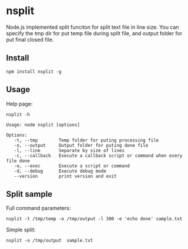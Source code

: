 nsplit
====

Node.js implemented split funciton for split text file in line size. You can specify the tmp dir for put temp file during split file, and output folder for put final closed file.

## Install

```
npm install nsplit -g
```

## Usage

Help page:

```
nsplit -h

Usage: node nsplit [options]

Options:
   -t, --tmp        Temp folder for puting processing file
   -o, --output     Output folder for puting done file
   -l, --line       Separate by size of lines
   -c, --callback   Execute a callback script or command when every file done
   -e, --exec       Execute a script or command
   -d, --debug      Execute debug mode
   --version        print version and exit
```


## Split sample

Full command parameters:

```
nsplit -t /tmp/temp -o /tmp/output -l 300 -e 'echo done' sample.txt
```

Simple split:

```
nsplit -o /tmp/output  sample.txt
```


